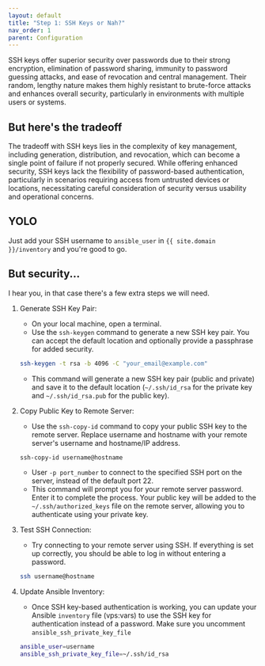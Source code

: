 ```yaml
---
layout: default
title: "Step 1: SSH Keys or Nah?"
nav_order: 1
parent: Configuration
---
```


SSH keys offer superior security over passwords due to their strong encryption, elimination of password sharing, immunity to password guessing attacks, and ease of revocation and central management. Their random, lengthy nature makes them highly resistant to brute-force attacks and enhances overall security, particularly in environments with multiple users or systems.

## But here's the tradeoff

The tradeoff with SSH keys lies in the complexity of key management, including generation, distribution, and revocation, which can become a single point of failure if not properly secured. While offering enhanced security, SSH keys lack the flexibility of password-based authentication, particularly in scenarios requiring access from untrusted devices or locations, necessitating careful consideration of security versus usability and operational concerns.

## YOLO

Just add your SSH username to `ansible_user` in `{{ site.domain }}/inventory` and you're good to go.

## But security...

I hear you, in that case there's a few extra steps we will need.

1. Generate SSH Key Pair:

   - On your local machine, open a terminal.
   - Use the `ssh-keygen` command to generate a new SSH key pair. You can accept the default location and optionally provide a passphrase for added security.

    ```bash
    ssh-keygen -t rsa -b 4096 -C "your_email@example.com"
    ```

   - This command will generate a new SSH key pair (public and private) and save it to the default location (`~/.ssh/id_rsa` for the private key and `~/.ssh/id_rsa.pub` for the public key).

2. Copy Public Key to Remote Server:

   - Use the `ssh-copy-id` command to copy your public SSH key to the remote server. Replace username and hostname with your remote server's username and hostname/IP address.

    ```bash
    ssh-copy-id username@hostname
    ```

   - User `-p port_number` to connect to the specified SSH port on the server, instead of the default port 22.
   - This command will prompt you for your remote server password. Enter it to complete the process. Your public key will be added to the `~/.ssh/authorized_keys` file on the remote server, allowing you to authenticate using your private key.

3. Test SSH Connection:

    - Try connecting to your remote server using SSH. If everything is set up correctly, you should be able to log in without entering a password.

    ```bash
    ssh username@hostname
    ```

4. Update Ansible Inventory:

    - Once SSH key-based authentication is working, you can update your Ansible `inventory` file (vps:vars) to use the SSH key for authentication instead of a password. Make sure you uncomment `ansible_ssh_private_key_file`

    ```bash
    ansible_user=username 
    ansible_ssh_private_key_file=~/.ssh/id_rsa
    ```
